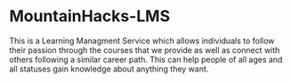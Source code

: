 # MountainHacks-LMS
This is a Learning Managment Service which allows individuals to follow their passion through the courses that we provide as well as connect with others following a similar career path. This can help people of all ages and all statuses gain knowledge about anything they want.
